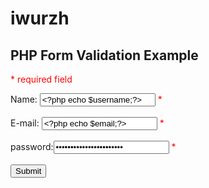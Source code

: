 # iwurzh
<!DOCTYPE html>
<!--
To change this license header, choose License Headers in Project Properties.
To change this template file, choose Tools | Templates
and open the template in the editor.
-->
<html>
<head>
<style>
.error {color: #FF0000;}
</style>
</head>
<body>  

<?php

$servernam="localhost";
$usernam="root";
$passwor="";
$database="fg";


// define variables and set to empty values
$usernameErr = $emailErr = $passworderr="";
$username= $email = $password="";
//new mysqli

$con = mysqli_connect($servernam,$usernam,$passwor,$database) or die(mysqli_error($con));
session_start();



if ($_SERVER["REQUEST_METHOD"] == "POST") {
  if (empty($_POST["username"])) {
    $usernameErr = "Name is required";
  } else {
    $username = test_input($_POST["username"]);
    // check if name only contains letters and whitespace
    if (!preg_match("/^[a-zA-Z-' ]*$/",$username)) {
      $usernameErr = "Only letters and white space allowed";
    }
  }
  
  if (empty($_POST["email"])) {
    $emailErr = "Email is required";
  } else {
    $email = test_input($_POST["email"]);
    // check if e-mail address is well-formed
    if (!filter_var($email, FILTER_VALIDATE_EMAIL)) {
      $emailErr = "Invalid email format";
    }
  }
   if (empty($_POST["password"]))
   {
       $passworderr="password is required";
   }else{
       $password=test_input($_POST["password"]);
       
   }
  
}

function test_input($data) {
  $data = trim($data);
  $data = stripslashes($data);
  $data = htmlspecialchars($data);
  return $data;
}
?>

<h2>PHP Form Validation Example</h2>
<p><span class="error">* required field</span></p>
<form method="post" action="index.php">  
  Name: <input type="text" name="username" value="<?php echo $username;?>">
  <span class="error">* <?php echo $usernameErr;?></span>
  <br><br>
  E-mail: <input type="text" name="email" value="<?php echo $email;?>">
  <span class="error">* <?php echo $emailErr;?></span>
  <br><br>
  password:<input type="password" name="password" value="<?php echo $password;?>">
  <span class="error"> *<?php echo $passworderr ;?></span>
  <br><br>
  <input type="submit" name="submit" value="Submit"> 
</form>

<?php

$kt = "insert into t2 (email,username,password) values ('$email', '$username', '$password')";
$yt= mysqli_query($con, $kt) or die(mysqli_error($con));
echo "jekgzxhurhgezhgi";
?>

</body>
</html>
